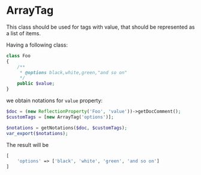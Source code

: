 ArrayTag
===

This class should be used for tags with value, that should be represented as a list of items.

Having a following class:

```php
class Foo
{
    /**
     * @options black,white,green,"and so on"
     */
    public $value;
}
```

we obtain notations for `value` property:

```php
$doc = (new ReflectionProperty('Foo', 'value'))->getDocComment();
$customTags = [new ArrayTag('options')];

$notations = getNotations($doc, $customTags);
var_export($notations);
```

The result will be

```php
[
    'options' => ['black', 'white', 'green', 'and so on']
]
```
